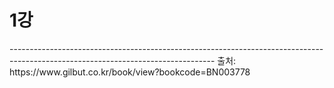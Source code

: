 <h1>1강</h1>
---------------------------------------------------------------------------------------------------------------------------------
출처: https://www.gilbut.co.kr/book/view?bookcode=BN003778
